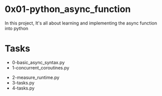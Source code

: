 # 0x01-python_async_function
  In this project, It's all about learning and  implementing the async function into python 

# Tasks
+ 0-basic_async_syntax.py
+ 1-concurrent_coroutines.py
* 2-measure_runtime.py
* 3-tasks.py
* 4-tasks.py
